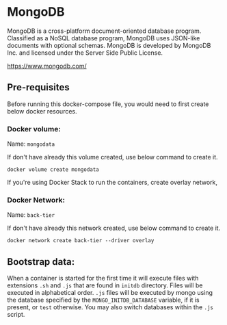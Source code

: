 # MongoDB

MongoDB is a cross-platform document-oriented database program. Classified as a NoSQL database program, MongoDB uses JSON-like documents with optional schemas. MongoDB is developed by MongoDB Inc. and licensed under the Server Side Public License.

https://www.mongodb.com/


## Pre-requisites

Before running this docker-compose file, you would need to first create below docker resources.

### Docker volume:
Name: `mongodata`

If don't have already this volume created, use below command to create it.
```
docker volume create mongodata
```

If you're using Docker Stack to run the containers, create overlay network,

### Docker Network:
Name: `back-tier`

If don't have already this network created, use below command to create it.
```
docker network create back-tier --driver overlay
```

## Bootstrap data:

When a container is started for the first time it will execute files with extensions `.sh` and `.js` that are found in `initdb` directory. Files will be executed in alphabetical order. `.js` files will be executed by mongo using the database specified by the `MONGO_INITDB_DATABASE` variable, if it is present, or `test` otherwise. You may also switch databases within the `.js` script.
